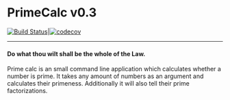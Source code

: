 PrimeCalc v0.3
==============
[![Build Status](https://travis-ci.com/gnosthi/primecalc.svg?branch=master)](https://travis-ci.com/gnosthi/primecalc)|[![codecov](https://codecov.io/gh/gnosthi/primecalc/branch/master/graph/badge.svg)](https://codecov.io/gh/gnosthi/primecalc)

---------

#### Do what thou wilt shall be the whole of the Law.
Prime calc is an small command line application which calculates whether a number is prime.
It takes any amount of numbers as an argument and calculates their primeness.
Additionally it will also tell their prime factorizations.

